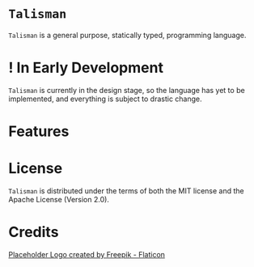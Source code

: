 # `Talisman`
`Talisman` is a general purpose, statically typed, programming language.

# ! In Early Development
`Talisman` is currently in the design stage, so the language has yet to be implemented, and everything is subject to drastic change.

# Features

# License
`Talisman` is distributed under the terms of both the MIT license and the Apache License (Version 2.0).

# Credits
<a href="https://www.flaticon.com/free-icons/japan" title="japan icons">Placeholder Logo created by Freepik - Flaticon</a>
